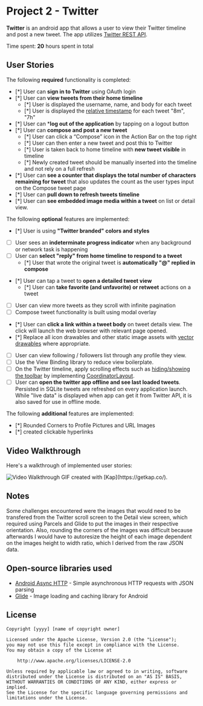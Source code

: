 # Project 2 - Twitter

**Twitter** is an android app that allows a user to view their Twitter timeline and post a new tweet. The app utilizes [Twitter REST API](https://dev.twitter.com/rest/public).

Time spent: **20** hours spent in total

## User Stories

The following **required** functionality is completed:

* [*] User can **sign in to Twitter** using OAuth login
* [*] User can **view tweets from their home timeline**
  * [*] User is displayed the username, name, and body for each tweet
  * [*] User is displayed the [relative timestamp](https://gist.github.com/nesquena/f786232f5ef72f6e10a7) for each tweet "8m", "7h"
* [*] User can ***log out of the application** by tapping on a logout button
* [*] User can **compose and post a new tweet**
  * [*] User can click a “Compose” icon in the Action Bar on the top right
  * [*] User can then enter a new tweet and post this to Twitter
  * [*] User is taken back to home timeline with **new tweet visible** in timeline
  * [*] Newly created tweet should be manually inserted into the timeline and not rely on a full refresh
* [*] User can **see a counter that displays the total number of characters remaining for tweet** that also updates the count as the user types input on the Compose tweet page
* [*] User can **pull down to refresh tweets timeline**
* [*] User can **see embedded image media within a tweet** on list or detail view.

The following **optional** features are implemented:

* [*] User is using **"Twitter branded" colors and styles**
* [ ] User sees an **indeterminate progress indicator** when any background or network task is happening
* [ ] User can **select "reply" from home timeline to respond to a tweet**
  * [*] User that wrote the original tweet is **automatically "@" replied in compose**
* [*] User can tap a tweet to **open a detailed tweet view**
  * [*] User can **take favorite (and unfavorite) or retweet** actions on a tweet
* [ ] User can view more tweets as they scroll with infinite pagination
* [ ] Compose tweet functionality is built using modal overlay
* [*] User can **click a link within a tweet body** on tweet details view. The click will launch the web browser with relevant page opened.
* [*] Replace all icon drawables and other static image assets with [vector drawables](http://guides.codepath.org/android/Drawables#vector-drawables) where appropriate.
* [ ] User can view following / followers list through any profile they view.
* [ ] Use the View Binding library to reduce view boilerplate.
* [ ] On the Twitter timeline, apply scrolling effects such as [hiding/showing the toolbar](http://guides.codepath.org/android/Using-the-App-ToolBar#reacting-to-scroll) by implementing [CoordinatorLayout](http://guides.codepath.org/android/Handling-Scrolls-with-CoordinatorLayout#responding-to-scroll-events).
* [ ] User can **open the twitter app offline and see last loaded tweets**. Persisted in SQLite tweets are refreshed on every application launch. While "live data" is displayed when app can get it from Twitter API, it is also saved for use in offline mode.

The following **additional** features are implemented:

* [*] Rounded Corners to Profile Pictures and URL Images
* [*] created clickable hyperlinks

## Video Walkthrough

Here's a walkthrough of implemented user stories:

<img src='http://i.imgur.com/link/to/your/gif/file.gif' title='Video Walkthrough' width='' alt='Video Walkthrough' />
GIF created with [Kap](https://getkap.co/).

## Notes

Some challenges encountered were the images that would need to be transfered from the Twitter scroll screen to the Detail
view screen, which required using Parcels and Glide to put the images in their respective orientation. Also, rounding the corners
of the images was difficult because afterwards I would have to autoresize the height of each image dependent on the 
images height to width ratio, which I derived from the raw JSON data.

## Open-source libraries used

* [Android Async HTTP](https://github.com/loopj/android-async-http) - Simple asynchronous HTTP requests with JSON parsing
* [Glide](https://github.com/bumptech/glide) - Image loading and caching library for Android

## License

    Copyright [yyyy] [name of copyright owner]

    Licensed under the Apache License, Version 2.0 (the "License");
    you may not use this file except in compliance with the License.
    You may obtain a copy of the License at

        http://www.apache.org/licenses/LICENSE-2.0

    Unless required by applicable law or agreed to in writing, software
    distributed under the License is distributed on an "AS IS" BASIS,
    WITHOUT WARRANTIES OR CONDITIONS OF ANY KIND, either express or implied.
    See the License for the specific language governing permissions and
    limitations under the License.
